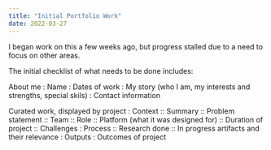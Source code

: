 ```yaml
---
title: "Initial Portfolio Work"
date: 2022-03-27
---
```



I began work on this a few weeks ago, but progress stalled due to a need to focus on other areas. 

The initial checklist of what needs to be done includes:

About me
: Name
: Dates of work
: My story (who I am, my interests and strengths, special skils)
: Contact information

Curated work, displayed by project
: Context
:: Summary
:: Problem statement
:: Team
:: Role
:: Platform (what it was designed for)
:: Duration of project
:: Challenges
: Process
:: Research done
:: In progress artifacts and their relevance
: Outputs
: Outcomes of project